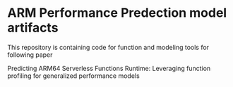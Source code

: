 # ARM Performance Predection model artifacts

This repository is containing code for function and modeling tools for following paper

Predicting ARM64 Serverless Functions Runtime: Leveraging function profiling for generalized performance models
